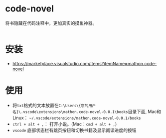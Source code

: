 # code-novel

将书隐藏在代码注释中，更加真实的摸鱼神器。

![]()

# 安装

- https://marketplace.visualstudio.com/items?itemName=mathon.code-novel

# 使用

- 将`txt`格式的文本放置在`C:\Users\{您的用户名}\.vscode\extensions\mathon.code-novel-0.0.1\books`目录下面,
  Mac和Linux： `~/.vscode/extensions/mathon.code-novel-0.0.1/books`
- `ctrl + alt + ,`： 打开小说。(Mac：`cmd + alt + ,`)
- `vscode` 底部状态栏有跳页按钮和切换书籍及显示阅读进度的按钮
